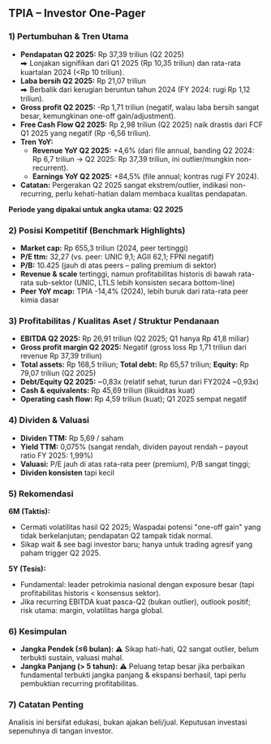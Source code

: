 ## TPIA – Investor One-Pager

### 1) Pertumbuhan & Tren Utama
- **Pendapatan Q2 2025:** Rp 37,39 triliun (Q2 2025)  
  ⮕ Lonjakan signifikan dari Q1 2025 (Rp 10,35 triliun) dan rata-rata kuartalan 2024 (<Rp 10 triliun).  
- **Laba bersih Q2 2025:** Rp 21,07 triliun  
  ⮕ Berbalik dari kerugian beruntun tahun 2024 (FY 2024: rugi Rp 1,12 triliun).  
- **Gross profit Q2 2025:** -Rp 1,71 triliun (negatif, walau laba bersih sangat besar, kemungkinan one-off gain/adjustment).  
- **Free Cash Flow Q2 2025:** Rp 2,98 triliun (Q2 2025) naik drastis dari FCF Q1 2025 yang negatif (Rp -6,56 triliun).  
- **Tren YoY:**  
  - **Revenue YoY Q2 2025:** +4,6% (dari file annual, banding Q2 2024: Rp 6,7 triliun → Q2 2025: Rp 37,39 triliun, ini outlier/mungkin non-recurrent).
  - **Earnings YoY Q2 2025:** +84,5% (file annual; kontras rugi FY 2024).
- **Catatan:** Pergerakan Q2 2025 sangat ekstrem/outlier, indikasi non-recurring, perlu kehati-hatian dalam membaca kualitas pendapatan.
  
**Periode yang dipakai untuk angka utama: Q2 2025**

### 2) Posisi Kompetitif (Benchmark Highlights)
- **Market cap:** Rp 655,3 triliun (2024, peer tertinggi)
- **P/E ttm:** 32,27 (vs. peer: UNIC 9,1; AGII 62,1; FPNI negatif)
- **P/B:** 10.425 (jauh di atas peers – paling premium di sektor)
- **Revenue & scale** tertinggi, namun profitabilitas historis di bawah rata-rata sub-sektor (UNIC, LTLS lebih konsisten secara bottom-line)
- **Peer YoY mcap:** TPIA -14,4% (2024), lebih buruk dari rata-rata peer kimia dasar

### 3) Profitabilitas / Kualitas Aset / Struktur Pendanaan
- **EBITDA Q2 2025:** Rp 26,91 triliun (Q2 2025; Q1 hanya Rp 41,8 miliar)
- **Gross profit margin Q2 2025:** Negatif (gross loss Rp 1,71 triliun dari revenue Rp 37,39 triliun)
- **Total assets:** Rp 168,5 triliun; **Total debt:** Rp 65,57 triliun; **Equity:** Rp 79,07 triliun (Q2 2025)
- **Debt/Equity Q2 2025:** ~0,83x (relatif sehat, turun dari FY2024 ~0,93x)
- **Cash & equivalents:** Rp 45,69 triliun (likuiditas kuat)
- **Operating cash flow:** Rp 4,59 triliun (kuat); Q1 2025 sempat negatif

### 4) Dividen & Valuasi
- **Dividen TTM:** Rp 5,69 / saham
- **Yield TTM:** 0,075% (sangat rendah, dividen payout rendah – payout ratio FY 2025: 1,99%)
- **Valuasi:** P/E jauh di atas rata-rata peer (premium), P/B sangat tinggi;
- **Dividen konsisten** tapi kecil

### 5) Rekomendasi
**6M (Taktis):**  
- Cermati volatilitas hasil Q2 2025; Waspadai potensi "one-off gain" yang tidak berkelanjutan; pendapatan Q2 tampak tidak normal.  
- Sikap wait & see bagi investor baru; hanya untuk trading agresif yang paham trigger Q2 2025.

**5Y (Tesis):**  
- Fundamental: leader petrokimia nasional dengan exposure besar (tapi profitabilitas historis < konsensus sektor).
- Jika recurring EBITDA kuat pasca-Q2 (bukan outlier), outlook positif; risk utama: margin, volatilitas harga global.

### 6) Kesimpulan
- **Jangka Pendek (≤6 bulan):** ⚠️ Sikap hati-hati, Q2 sangat outlier, belum terbukti sustain, valuasi mahal.
- **Jangka Panjang (> 5 tahun):** ⚠️ Peluang tetap besar jika perbaikan fundamental terbukti jangka panjang & ekspansi berhasil, tapi perlu pembuktian recurring profitabilitas.

### 7) Catatan Penting
Analisis ini bersifat edukasi, bukan ajakan beli/jual. Keputusan investasi sepenuhnya di tangan investor.